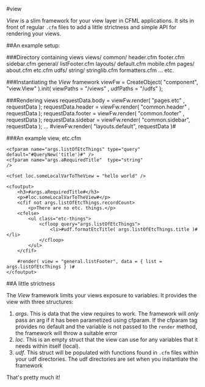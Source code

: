 #view

*View* is a slim framework for your view layer in CFML applications. It sits in front of regular `.cfm` files to add a little strictness and simple API for rendering your views.

##An example setup:

###Directory containing views
    views/
        common/
        	header.cfm
        	footer.cfm
        	sidebar.cfm
        general/
            listFooter.cfm
        layouts/
            default.cfm
            mobile.cfm
        pages/
        	about.cfm
        	etc.cfm
    udfs/
        string/
            stringlib.cfm
            formatters.cfm
        ... etc.

###Instantiating the *View* framework
    viewFw = CreateObject( "component", "view.View" ).init(
          viewPaths = "/views"
        , udfPaths  = "/udfs"
    );

###Rendering views
	requestData.body    = viewFw.render( "pages.etc"     , requestData );
	requestData.header  = viewFw.render( "common.header" , requestData );
	requestData.footer  = viewFw.render( "common.footer" , requestData );
	requestData.sidebar = viewFw.render( "common.sidebar", requestData );
	...
	<cfoutput>#viewFw.render( "layouts.default", requestData )#</cfoutput>

###An example view, etc.cfm

    <cfparam name="args.listOfEtcThings" type="query"  default="#QueryNew('title')#" />
    <cfparam name="args.aRequiredTitle"  type="string"                               />

    <cfset loc.someLocalVarToTheView = "hello world" />

    <cfoutput>
        <h3>#args.aRequiredTitle#</h3>
        <p>#loc.someLocalVarToTheView#</p>
        <cfif not args.listOfEtcThings.recordCount>
            <p>There are no etc. things.</p>
        <cfelse>
            <ul class="etc-things">
                <cfloop query="args.listOfEtcThings">
                    <li>#udf.formatEtcTitle( args.listOfEtcThings.title )#</li>
                </cfloop>
            </ul>
        </cfif>

        #render( view = "general.listFooter", data = { list = args.listOfEtcThings } )#
    </cfoutput>

##A little strictness

The *View* framework limits your views exposure to variables. It provides the view with three structures:

1. *args*. This is data that the view requires to work. The framework will *only* pass an arg if it has been parametized using cfparam. If the cfparam tag provides no default and the variable is not passed to the `render` method, the framework will throw a suitable error
2. *loc*. This is an empty struct that the view can use for any variables that it needs within itself (local).
3. *udf*. This struct will be populated with functions found in `.cfm` files within your udf directories. The udf directories are set when you instantiate the framework

That's pretty much it!